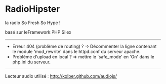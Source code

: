 RadioHipster
============

la radio So Fresh So Hype !

basé sur leFramework PHP Silex

------------

- Erreur 404 (problème de routing) ? => Décommenter la ligne contenant le module 'mod_rewrite' dans le httpd.conf du serveur apache.
- Problème d'upload en local ? => mettre le 'safe_mode' en 'On' dans le php.ini du serveur.

------------

Lecteur audio utilisé : http://kolber.github.com/audiojs/
